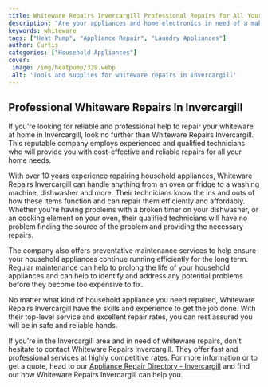 ```yaml
---
title: Whiteware Repairs Invercargill Professional Repairs for All Your Home Needs
description: "Are your appliances and home electronics in need of a makeover Look no further than Whiteware Repairs Invercargill where you can get professional repairs for all your home needs Find out more here"
keywords: whiteware
tags: ["Heat Pump", "Appliance Repair", "Laundry Appliances"]
author: Curtis
categories: ["Household Appliances"]
cover: 
 image: /img/heatpump/339.webp
 alt: 'Tools and supplies for whiteware repairs in Invercargill'
---
```

## Professional Whiteware Repairs In Invercargill
If you're looking for reliable and professional help to repair your whiteware at home in Invercargill, look no further than Whiteware Repairs Invercargill. This reputable company employs experienced and qualified technicians who will provide you with cost-effective and reliable repairs for all your home needs.

With over 10 years experience repairing household appliances, Whiteware Repairs Invercargill can handle anything from an oven or fridge to a washing machine, dishwasher and more. Their technicians know the ins and outs of how these items function and can repair them efficiently and affordably. Whether you're having problems with a broken timer on your dishwasher, or an cooking element on your oven, their qualified technicians will have no problem finding the source of the problem and providing the necessary repairs.

The company also offers preventative maintenance services to help ensure your household appliances continue running efficiently for the long term. Regular maintenance can help to prolong the life of your household appliances and can help to identify and address any potential problems before they become too expensive to fix.

No matter what kind of household appliance you need repaired, Whiteware Repairs Invercargill have the skills and experience to get the job done. With their top-level service and excellent repair rates, you can rest assured you will be in safe and reliable hands.

If you're in the Invercargill area and in need of whiteware repairs, don't hesitate to contact Whiteware Repairs Invercargill. They offer fast and professional services at highly competitive rates. For more information or to get a quote, head to our [Appliance Repair Directory - Invercargill](./pages/appliance-repair-technicians/new-zealand/invercargill) and find out how Whiteware Repairs Invercargill can help you.
